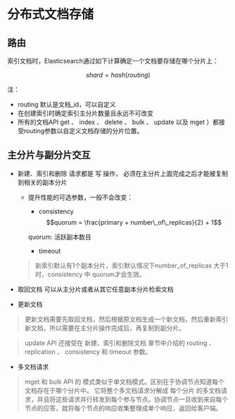 # 分布式文档存储
## 路由
索引文档时，Elasticsearch通过如下计算确定一个文档要存储在哪个分片上：
```math
shard = hash(routing) % number_of_primary_shards
```
注：
- routing 默认是文档_id，可以自定义
- 在创建索引时确定索引主分片数量且永远不可改变
- 所有的文档API get 、 index 、 delete 、 bulk 、 update 以及 mget ）都接受routing参数以自定义文档存储的分片位置。

## 主分片与副分片交互
- 新建、索引和删除 请求都是 写 操作， 必须在主分片上面完成之后才能被复制到相关的副本分片
  * 提升性能的可选参数，一般不会改变：
      * consistency
    $$quorum =  \frac{primary + number\_of\_replicas}{2} + 1$$
   
     quorum: 活跃副本数目
      * timeout
  > 新索引默认有1个副本分片，索引默认情况下number_of_replicas 大于1时，consistency 中 quorum才会生效。

- 取回文档
可以从主分片或者从其它任意副本分片检索文档 

- 更新文档
>更新文档需要先取回文档，然后根据原文档生成一个新文档，然后重新索引新文档，所以需要在主分片操作完成后，再复制到副分片。

>update API 还接受在 新建、索引和删除文档 章节中介绍的 routing 、 replication 、 consistency 和 timeout 参数。

- 多文档请求
>mget 和 bulk API 的 模式类似于单文档模式。区别在于协调节点知道每个文档存在于哪个分片中。 它将整个多文档请求分解成 每个分片 的多文档请求，并且将这些请求并行转发到每个参与节点。协调节点一旦收到来自每个节点的应答，就将每个节点的响应收集整理成单个响应，返回给客户端。